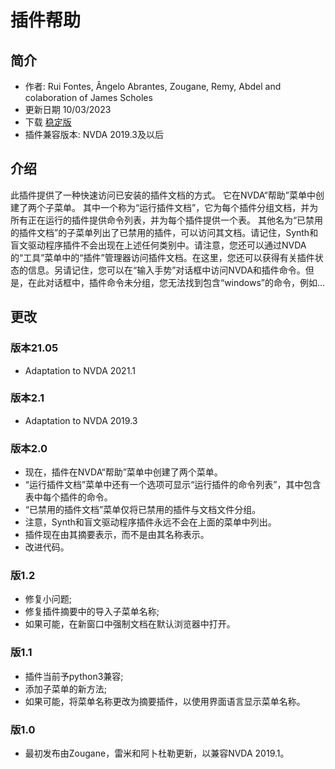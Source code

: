 # 插件帮助 #

## 简介 ##
* 作者: Rui Fontes, Ângelo Abrantes, Zougane, Remy, Abdel and colaboration of James Scholes
* 更新日期 10/03/2023
* 下载 [稳定版][1]
* 插件兼容版本: NVDA 2019.3及以后

## 介绍 ##
此插件提供了一种快速访问已安装的插件文档的方式。
它在NVDA“帮助”菜单中创建了两个子菜单。
其中一个称为“运行插件文档”，它为每个插件分组文档，并为所有正在运行的插件提供命令列表，并为每个插件提供一个表。
其他名为“已禁用的插件文档”的子菜单列出了已禁用的插件，可以访问其文档。请记住，Synth和盲文驱动程序插件不会出现在上述任何类别中。请注意，您还可以通过NVDA的“工具”菜单中的“插件”管理器访问插件文档。在这里，您还可以获得有关插件状态的信息。另请记住，您可以在“输入手势”对话框中访问NVDA和插件命令。但是，在此对话框中，插件命令未分组，您无法找到包含“windows”的命令，例如...

## 更改 ##

### 版本21.05 ###
* Adaptation to NVDA 2021.1

### 版本2.1 ###
* Adaptation to NVDA 2019.3

### 版本2.0 ###
* 现在，插件在NVDA“帮助”菜单中创建了两个菜单。
* “运行插件文档”菜单中还有一个选项可显示“运行插件的命令列表”，其中包含表中每个插件的命令。
* “已禁用的插件文档”菜单仅将已禁用的插件与文档文件分组。
* 注意，Synth和盲文驱动程序插件永远不会在上面的菜单中列出。
* 插件现在由其摘要表示，而不是由其名称表示。
* 改进代码。

### 版1.2 ###
* 修复小问题;
* 修复插件摘要中的导入子菜单名称;
* 如果可能，在新窗口中强制文档在默认浏览器中打开。

### 版1.1 ###
* 插件当前予python3兼容;
* 添加子菜单的新方法;
* 如果可能，将菜单名称更改为摘要插件，以使用界面语言显示菜单名称。

### 版1.0 ###
* 最初发布由Zougane，雷米和阿卜杜勒更新，以兼容NVDA 2019.1。

[1]: https://github.com/ruifontes/addonsHelp/releases/download/2023.09.21/addonsHelp-2023.09.21.nvda-addon
